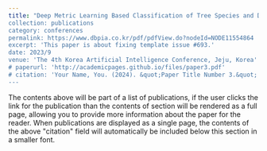 ```yaml
---
title: "Deep Metric Learning Based Classification of Tree Species and Disease Stages Possibly Affected by Pine Wilt Disease
collection: publications
category: conferences
permalink: https://www.dbpia.co.kr/pdf/pdfView.do?nodeId=NODE11554864
excerpt: 'This paper is about fixing template issue #693.'
date: 2023/9
venue: 'The 4th Korea Artificial Intelligence Conference, Jeju, Korea'
# paperurl: 'http://academicpages.github.io/files/paper3.pdf'
# citation: 'Your Name, You. (2024). &quot;Paper Title Number 3.&quot; <i>GitHub Journal of Bugs</i>. 1(3).'
---
```


The contents above will be part of a list of publications, if the user clicks the link for the publication than the contents of section will be rendered as a full page, allowing you to provide more information about the paper for the reader. When publications are displayed as a single page, the contents of the above "citation" field will automatically be included below this section in a smaller font.
